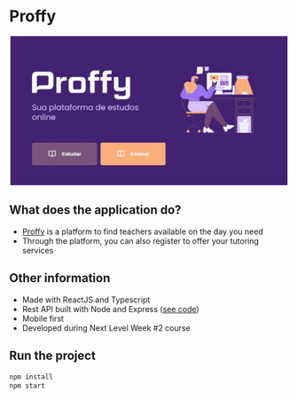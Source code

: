 # Proffy

<p align="center">
  <img width="500" src="https://github.com/alinenaoe/proffy/blob/master/src/assets/images/proffy_landing.JPG">
</p>



## What does the application do?

* [Proffy](https://proffyeducation.vercel.app/) is a platform to find teachers available on the day you need
* Through the platform, you can also register to offer your tutoring services

## Other information

* Made with ReactJS and Typescript
* Rest API built with Node and Express ([see code](https://github.com/alinenaoe/proffy-backend))
* Mobile first
* Developed during Next Level Week #2 course

## Run the project

```
npm install
npm start
```

